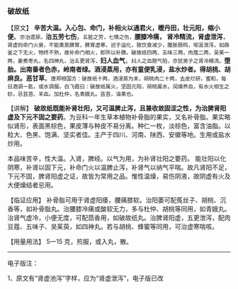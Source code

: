### 破故纸

【原文】  **辛苦大温。入心包、命门，补相火以通君火，暧丹田，壮元阳，缩小便**。<small>亦治遗尿。</small>**治五劳七伤**，<small>五脏之劳，七情之伤，</small>**腰膝冷痛， 肾冷精流，肾虚泄泻**，<small>肾虚则命门火衰，不能熏蒸脾胃，脾胃虚寒，迟于运化，致饮食减少，腹胀肠鸣，呕涎泄泻，如鼎釜之下无火，物终不熟，故补命门相火，即所以补脾。破故纸四两，五味三两，肉蔻二两，吴茱一两，姜煮枣丸，名四神丸，治五更肾泻，</small>**妇人血气**，<small>妇人之血脱气陷，亦犹男子之肾冷精流。</small>**堕胎。出南番者色赤，岭南者绿。酒浸蒸用，亦有童便乳浸，盐水炒者。得胡桃、胡麻良。恶甘草**。<small>唐郑相国方：破故纸十两，酒浸蒸为末，胡桃肉二十两，去皮烂研，蜜和，每日酒调一匙，或水调服。白飞霞曰：破故纸属火，坚固元阳，胡桃属水，润燥养血，有水火相生之妙。忌芸苔、羊血。加杜仲，名青娥丸。芸苔，油莱也。</small>

【讲解】 **破故纸既能补肾壮阳，又可温脾止泻，且兼收敛固涩之性，为治脾肾阳虚及下元不固之要药**。为豆科一年生草本植物补骨脂的果实，又名补骨脂。果实略似肾形，表面黑棕色，果皮薄与种皮不易分离。种仁一枚，淡棕色，富含油脂。以粒大、色黑、饱满、坚实者佳。主产于四川、河南、陕西、安徽等地。生用或盐水炒用。

本品味苦辛，性大温。入肾，脾经。以气为用，为补肾壮阳之要药。 能壮阳以化阴寒，补肾以固下元，补命门火以温脾止泻，补肾气以纳气平喘。故凡肾阳不足，下元不固，脾肾阳虚之证，故皆为常用之品。惟性温燥，易伤阴液，故阴虚有火及大便燥结者忌用。

【临证应用】  补骨脂可用于肾虚阳痿，腰痛膝软。治阳萎可配菟丝子、胡桃、沉香等，如补骨脂丸。治腰膝冷痛或酸软无力，多与杜仲、胡桃等同用，如青娥丸。治肾气虚冷，小便无度，可配茴香用，如破故纸丸。治脾肾阳虚，五更泄泻，配肉豆蔻、五味子、吴茱萸，如四神丸。若与胡桃、蜂蜜等同用，可治虚寒喘咳。

【用量用法】   5一15 克，煎服，或入丸，散。



------

电子版注：

1、原文有“肾虚池泻”字样，应为“肾虚泄泻”，电子版已改
